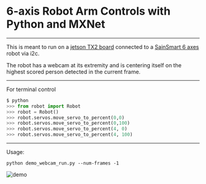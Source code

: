 # 6-axis Robot Arm Controls with Python and MXNet


---------------------------


This is meant to run on a [jetson TX2 board](https://www.amazon.com/NVIDIA-945-82771-0000-000-Jetson-TX2-Development/dp/B06XPFH939/ref=sr_1_1?s=electronics&ie=UTF8&qid=1542768659&sr=1-1&keywords=jetson+tx2) connected to 
a [SainSmart 6 axes](https://www.amazon.com/SainSmart-Desktop-Grippers-Assembled-MEGA2560/dp/B00UMOSQCI) robot via i2c.


The robot has a webcam at its extremity and is centering itself on the highest scored person detected in the current frame.

---------------------------


For terminal control
```python
$ python 
>>> from robot import Robot
>>> robot = Robot()
>>> robot.servos.move_servo_to_percent(0,0)
>>> robot.servos.move_servo_to_percent(0,100)
>>> robot.servos.move_servo_to_percent(4, 0)
>>> robot.servos.move_servo_to_percent(4, 100)
```

----------------------------


Usage:

```
python demo_webcam_run.py --num-frames -1 
```

![demo](https://user-images.githubusercontent.com/3716307/48816323-94f51600-ecf6-11e8-8036-3f985de2ec7d.jpg)
